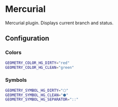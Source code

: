 # Mercurial

Mercurial plugin. Displays current branch and status.

## Configuration

### Colors

```sh
GEOMETRY_COLOR_HG_DIRTY="red"
GEOMETRY_COLOR_HG_CLEAN="green"
```

### Symbols

```sh
GEOMETRY_SYMBOL_HG_DIRTY="⬡"
GEOMETRY_SYMBOL_HG_CLEAN="⬢"
GEOMETRY_SYMBOL_HG_SEPARATOR="::"
```

